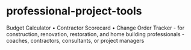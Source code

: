 # professional-project-tools
Budget Calculator • Contractor Scorecard • Change Order Tracker - for construction, renovation, restoration, and home building professionals - coaches, contractors, consultants, or project managers
